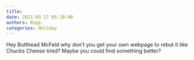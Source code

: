 ```yaml
---
title: 
date: 2021-03-17 05:10:40
authors: Ripp
categories: Holiday
---
```


 Hey Butthead McFeld why don’t you get your own webpage to rebut it like Chucks Cheese tried?   Maybe you could find something better?
